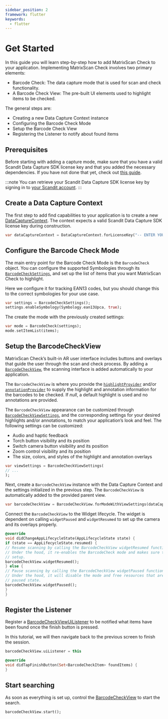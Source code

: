 ```yaml
---
sidebar_position: 2
framework: flutter
keywords:
  - flutter
---
```


# Get Started

In this guide you will learn step-by-step how to add MatrixScan Check to your application. Implementing MatrixScan Check involves two primary elements:

- Barcode Check: The data capture mode that is used for scan and check functionality.
- A Barcode Check View: The pre-built UI elements used to highlight items to be checked.

The general steps are:

- Creating a new Data Capture Context instance
- Configuring the Barcode Check Mode
- Setup the Barcode Check View
- Registering the Listener to notify about found items

## Prerequisites

Before starting with adding a capture mode, make sure that you have a valid Scandit Data Capture SDK license key and that you added the necessary dependencies. If you have not done that yet, check out [this guide](../add-sdk.md).

:::note
You can retrieve your Scandit Data Capture SDK license key by signing in to [your Scandit account](https://ssl.scandit.com/dashboard/sign-in).
:::

## Create a Data Capture Context

The first step to add find capabilities to your application is to create a new [DataCaptureContext](https://docs.scandit.com/data-capture-sdk/flutter/core/api/data-capture-context.html#class-scandit.datacapture.core.DataCaptureContext). The context expects a valid Scandit Data Capture SDK license key during construction.

```dart
var dataCaptureContext = DataCaptureContext.forLicenseKey("-- ENTER YOUR SCANDIT LICENSE KEY HERE --");
```

## Configure the Barcode Check Mode

The main entry point for the Barcode Check Mode is the `BarcodeCheck` object. You can configure the supported Symbologies through its [`BarcodeCheckSettings`](https://docs.scandit.com/data-capture-sdk/flutter/barcode-capture/api/barcode-check-settings.html), and set up the list of items that you want MatrixScan Check to highlight.

Here we configure it for tracking EAN13 codes, but you should change this to the correct symbologies for your use case.

```dart
var settings = BarcodeCheckSettings();
settings.enableSymbology(Symbology.ean13Upca, true);
```

The create the mode with the previously created settings:

```dart
var mode = BarcodeCheck(settings);
mode.setItemList(items);
```

## Setup the BarcodeCheckView

MatrixScan Check’s built-in AR user interface includes buttons and overlays that guide the user through the scan and check process. By adding a [`BarcodeCheckView`](https://docs.scandit.com/data-capture-sdk/flutter/barcode-capture/api/ui/barcode-check-view.html#class-scandit.datacapture.barcode.check.ui.BarcodeCheckView), the scanning interface is added automatically to your application.

The `BarcodeCheckView` is where you provide the [`highlightProvider`](https://docs.scandit.com/data-capture-sdk/flutter/barcode-capture/api/ui/barcode-check-view.html#property-scandit.datacapture.barcode.check.ui.BarcodeCheckView.HighlightProvider) and/or [`annotationProvider`](https://docs.scandit.com/data-capture-sdk/flutter/barcode-capture/api/ui/barcode-check-view.html#property-scandit.datacapture.barcode.check.ui.BarcodeCheckView.AnnotationProvider) to supply the highlight and annotation information for the barcodes to be checked. If *null*, a default highlight is used and no annotations are provided.

The `BarcodeCheckView` appearance can be customized through [`BarcodeCheckViewSettings`](https://docs.scandit.com/data-capture-sdk/flutter/barcode-capture/api/ui/barcode-check-view-settings.html#class-scandit.datacapture.barcode.check.ui.BarcodeCheckViewSettings), and the corresponding settings for your desired highlights and/or annotations, to match your application’s look and feel. The following settings can be customized:

* Audio and haptic feedback
* Torch button visibility and its position
* Switch camera button visibility and its position
* Zoom control visibility and its position
* The size, colors, and styles of the highlight and annotation overlays

```dart
var viewSettings = BarcodeCheckViewSettings(
// ...
);
```

Next, create a `BarcodeCheckView` instance with the Data Capture Context and the settings initialized in the previous step. The `BarcodeCheckView` is automatically added to the provided parent view.

```dart
var barcodeCheckView = BarcodeCheckView.forModeWithViewSettings(dataCaptureContext, barcodeCheck, viewSettings);
```

Connect the `BarcodeCheckView` to the Widget lifecycle. The widget is dependent on calling `widgetPaused` and `widgetResumed` to set up the camera and its overlays properly.

```dart
@override
void didChangeAppLifecycleState(AppLifecycleState state) {
if (state == AppLifecycleState.resumed) {
// Resume scanning by calling the BarcodeCheckView widgetResumed function.
// Under the hood, it re-enables the BarcodeCheck mode and makes sure the view is properly
// setup.
barcodeCheckView.widgetResumed();
} else {
// Pause scanning by calling the BarcodeCheckView widgetPaused function.
// Under the hood, it will disable the mode and free resources that are not needed in a
// paused state.
barcodeCheckView.widgetPaused();
}
}
```

## Register the Listener

Register a [BarcodeCheckViewUiListener](https://docs.scandit.com/data-capture-sdk/flutter/barcode-capture/api/ui/barcode-check-view.html#interface-scandit.datacapture.barcode.check.ui.IBarcodeCheckViewUiListener) to be notified what items have been found once the finish button is pressed.

In this tutorial, we will then navigate back to the previous screen to finish the session.

```dart
barcodeCheckView.uiListener = this

@override
void didTapFinishButton(Set<BarcodeCheckItem> foundItems) {
}
```

## Start searching

As soon as everything is set up, control the [BarcodeCheckView](https://docs.scandit.com/data-capture-sdk/flutter/barcode-capture/api/ui/barcode-check-view.html#class-scandit.datacapture.barcode.check.ui.BarcodeCheckView) to start the search.

```dart
barcodeCheckView.start();
```
